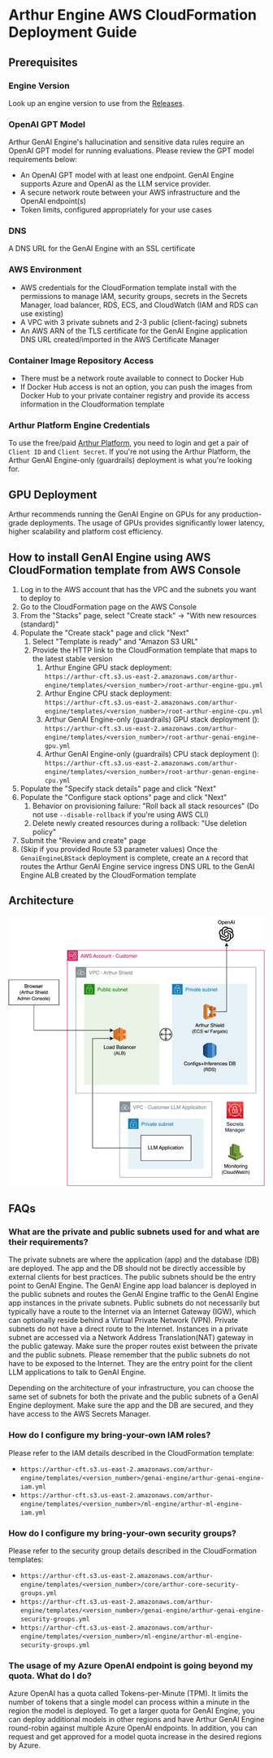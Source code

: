 # Arthur Engine AWS CloudFormation Deployment Guide

## Prerequisites

### Engine Version
Look up an engine version to use from the [Releases](https://github.com/arthur-ai/arthur-engine/releases).

### OpenAI GPT Model
Arthur GenAI Engine's hallucination and sensitive data rules require an OpenAI GPT model for running evaluations.
Please review the GPT model requirements below:
* An OpenAI GPT model with at least one endpoint. GenAI Engine supports Azure and OpenAI as the LLM service provider.
* A secure network route between your AWS infrastructure and the OpenAI endpoint(s)
* Token limits, configured appropriately for your use cases

### DNS
A DNS URL for the GenAI Engine with an SSL certificate

### AWS Environment
* AWS credentials for the CloudFormation template install with the permissions to manage IAM, security groups, secrets
in the Secrets Manager, load balancer, RDS, ECS, and CloudWatch (IAM and RDS can use existing)
* A VPC with 3 private subnets and 2-3 public (client-facing) subnets
* An AWS ARN of the TLS certificate for the GenAI Engine application DNS URL created/imported in the AWS Certificate Manager

### Container Image Repository Access
* There must be a network route available to connect to Docker Hub
* If Docker Hub access is not an option, you can push the images from Docker Hub to your private container registry and provide its access information in the Cloudformation template

### Arthur Platform Engine Credentials
To use the free/paid [Arthur Platform](https://platform.arthur.ai), you need to login and get a pair of `Client ID` and `Client Secret`.
If you're not using the Arthur Platform, the Arthur GenAI Engine-only (guardrails) deployment is what you're looking for.

## GPU Deployment
Arthur recommends running the GenAI Engine on GPUs for any production-grade deployments. The usage of GPUs provides significantly lower latency, higher scalability and platform cost efficiency.

## How to install GenAI Engine using AWS CloudFormation template from AWS Console

1. Log in to the AWS account that has the VPC and the subnets you want to deploy to
2. Go to the CloudFormation page on the AWS Console
3. From the "Stacks" page, select "Create stack" -> "With new resources (standard)"
4. Populate the "Create stack" page and click "Next"
   1. Select "Template is ready" and "Amazon S3 URL"
   2. Provide the HTTP link to the CloudFormation template that maps to the latest stable version
      1. Arthur Engine GPU stack deployment:<br>
      `https://arthur-cft.s3.us-east-2.amazonaws.com/arthur-engine/templates/<version_number>/root-arthur-engine-gpu.yml`
      2. Arthur Engine CPU stack deployment:<br>
      `https://arthur-cft.s3.us-east-2.amazonaws.com/arthur-engine/templates/<version_number>/root-arthur-engine-cpu.yml`
      3. Arthur GenAI Engine-only (guardrails) GPU stack deployment ():<br>
      `https://arthur-cft.s3.us-east-2.amazonaws.com/arthur-engine/templates/<version_number>/root-arthur-genai-engine-gpu.yml`
      4. Arthur GenAI Engine-only (guardrails) CPU stack deployment ():<br>
      `https://arthur-cft.s3.us-east-2.amazonaws.com/arthur-engine/templates/<version_number>/root-arthur-genan-engine-cpu.yml`
5. Populate the "Specify stack details" page and click "Next"
6. Populate the "Configure stack options" page and click "Next"
   1. Behavior on provisioning failure: "Roll back all stack resources" (Do not use `--disable-rollback` if you're using AWS CLI)
   2. Delete newly created resources during a rollback: "Use deletion policy"
7. Submit the "Review and create" page
8. (Skip if you provided Route 53 parameter values) Once the `GenaiEngineLBStack` deployment is complete, create an `A` record that routes the Arthur GenAI Engine service
   ingress DNS URL to the GenAI Engine ALB created by the CloudFormation template

## Architecture
![alt text](images/genai-engine-architecture-diagram.png "GenAI Engine Architecture")

## FAQs
### What are the private and public subnets used for and what are their requirements?

The private subnets are where the application (app) and the database (DB) are deployed. The app and the DB should not
be directly accessible by external clients for best practices. The public subnets should be the entry point to GenAI Engine.
The GenAI Engine app load balancer is deployed in the public subnets and routes the GenAI Engine traffic to the GenAI Engine app
instances in the private subnets. Public subnets do not necessarily but typically have a route to the Internet via an
Internet Gateway (IGW), which can optionally reside behind a Virtual Private Network (VPN). Private subnets do not
have a direct route to the Internet. Instances in a private subnet are accessed via a Network Address Translation(NAT)
gateway in the public gateway. Make sure the proper routes exist between the private and the public subnets. Please
remember that the public subnets do not have to be exposed to the Internet. They are the entry point for the client LLM
applications to talk to GenAI Engine.

Depending on the architecture of your infrastructure, you can choose the same set of subnets for both the private and
the public subnets of a GenAI Engine deployment. Make sure the app and the DB are secured, and they have access to the AWS
Secrets Manager.

### How do I configure my bring-your-own IAM roles?

Please refer to the IAM details described in the CloudFormation template:
* `https://arthur-cft.s3.us-east-2.amazonaws.com/arthur-engine/templates/<version_number>/genai-engine/arthur-genai-engine-iam.yml`
* `https://arthur-cft.s3.us-east-2.amazonaws.com/arthur-engine/templates/<version_number>/ml-engine/arthur-ml-engine-iam.yml`

### How do I configure my bring-your-own security groups?

Please refer to the security group details described in the CloudFormation templates:
* `https://arthur-cft.s3.us-east-2.amazonaws.com/arthur-engine/templates/<version_number>/core/arthur-core-security-groups.yml`
* `https://arthur-cft.s3.us-east-2.amazonaws.com/arthur-engine/templates/<version_number>/genai-engine/arthur-genai-engine-security-groups.yml`
* `https://arthur-cft.s3.us-east-2.amazonaws.com/arthur-engine/templates/<version_number>/ml-engine/arthur-ml-engine-security-groups.yml`

### The usage of my Azure OpenAI endpoint is going beyond my quota. What do I do?

Azure OpenAI has a quota called Tokens-per-Minute (TPM). It limits the number of tokens that a single model can process
within a minute in the region the model is deployed. To get a larger quota for GenAI Engine, you can deploy additional
models in other regions and have Arthur GenAI Engine round-robin against multiple Azure OpenAI endpoints. In addition, you can
request and get approved for a model quota increase in the desired regions by Azure.
